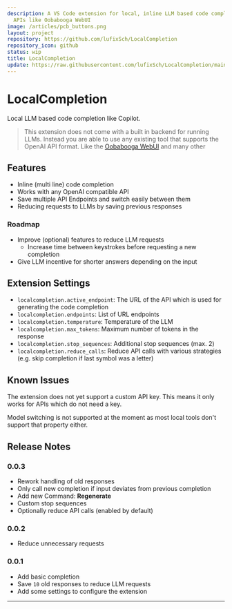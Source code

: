 ```yaml
---
description: A VS Code extension for local, inline LLM based code completion using OpenAI compatible
  APIs like Oobabooga WebUI
image: /articles/pcb_buttons.png
layout: project
repository: https://github.com/lufixSch/LocalCompletion
repository_icon: github
status: wip
title: LocalCompletion
update: https://raw.githubusercontent.com/lufixSch/LocalCompletion/main/README.md
---
```


# LocalCompletion

Local LLM based code completion like Copilot.

> This extension does not come with a built in backend for running LLMs. Instead you are able to use any existing tool that supports the OpenAI API format. Like the [Oobabooga WebUI](https://github.com/oobabooga/text-generation-webui) and many other

## Features

- Inline (multi line) code completion
- Works with any OpenAI compatible API
- Save multiple API Endpoints and switch easily between them
- Reducing requests to LLMs by saving previous responses

### Roadmap

- Improve (optional) features to reduce LLM requests
  - Increase time between keystrokes before requesting a new completion
- Give LLM incentive for shorter answers depending on the input

## Extension Settings

* `localcompletion.active_endpoint`: The URL of the API which is used for generating the code completion
* `localcompletion.endpoints`: List of URL endpoints
* `localcompletion.temperature`: Temperature of the LLM
* `localcompletion.max_tokens`: Maximum number of tokens in the response
* `localcompletion.stop_sequences`: Additional stop sequences (max. 2)
* `localcompletion.reduce_calls`: Reduce API calls with various strategies (e.g. skip completion if last symbol was a letter)

## Known Issues

The extension does not yet support a custom API key. This means it only works for APIs which do not need a key.

Model switching is not supported at the moment as most local tools don't support that property either.

## Release Notes

### 0.0.3

- Rework handling of old responses
- Only call new completion if input deviates from previous completion
- Add new Command: **Regenerate**
- Custom stop sequences
- Optionally reduce API calls (enabled by default)

### 0.0.2

- Reduce unnecessary requests

### 0.0.1

- Add basic completion
- Save `10` old responses to reduce LLM requests
- Add some settings to configure the extension

---